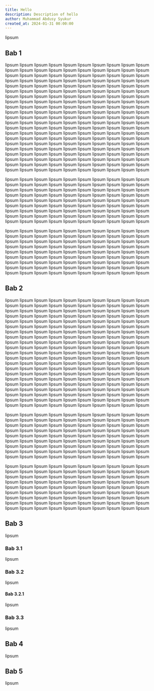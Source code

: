 ```yaml
---
title: Hello
description: Description of hello
author: Muhammad Abdusy Syukur
created_at: 2024-01-31 00:00:00
---
```


lipsum

## Bab 1

lipsum lipsum lipsum lipsum lipsum lipsum lipsum lipsum lipsum lipsum lipsum lipsum lipsum lipsum lipsum lipsum lipsum lipsum lipsum lipsum lipsum lipsum lipsum lipsum lipsum lipsum lipsum lipsum lipsum lipsum lipsum lipsum lipsum lipsum lipsum lipsum lipsum lipsum lipsum lipsum lipsum lipsum lipsum lipsum lipsum lipsum lipsum lipsum lipsum lipsum lipsum lipsum lipsum lipsum lipsum lipsum lipsum lipsum lipsum lipsum lipsum lipsum lipsum lipsum lipsum lipsum lipsum lipsum lipsum lipsum lipsum lipsum lipsum lipsum lipsum lipsum lipsum lipsum lipsum lipsum lipsum lipsum lipsum lipsum lipsum lipsum lipsum lipsum lipsum lipsum lipsum lipsum lipsum lipsum lipsum lipsum lipsum lipsum lipsum lipsum lipsum lipsum lipsum lipsum lipsum lipsum lipsum lipsum lipsum lipsum lipsum lipsum lipsum lipsum lipsum lipsum lipsum lipsum lipsum lipsum lipsum lipsum lipsum lipsum lipsum lipsum lipsum lipsum lipsum lipsum lipsum lipsum lipsum lipsum lipsum lipsum lipsum lipsum lipsum lipsum lipsum lipsum lipsum lipsum lipsum lipsum lipsum lipsum lipsum lipsum lipsum lipsum lipsum lipsum lipsum lipsum lipsum lipsum lipsum lipsum lipsum lipsum lipsum lipsum lipsum lipsum lipsum lipsum lipsum lipsum lipsum lipsum lipsum lipsum lipsum lipsum lipsum lipsum lipsum lipsum lipsum lipsum lipsum lipsum lipsum lipsum lipsum lipsum lipsum lipsum lipsum lipsum lipsum lipsum lipsum lipsum lipsum lipsum lipsum lipsum lipsum lipsum lipsum lipsum lipsum lipsum lipsum lipsum lipsum lipsum

lipsum lipsum lipsum lipsum lipsum lipsum lipsum lipsum lipsum lipsum lipsum lipsum lipsum lipsum lipsum lipsum lipsum lipsum lipsum lipsum lipsum lipsum lipsum lipsum lipsum lipsum lipsum lipsum lipsum lipsum lipsum lipsum lipsum lipsum lipsum lipsum lipsum lipsum lipsum lipsum lipsum lipsum lipsum lipsum lipsum lipsum lipsum lipsum lipsum lipsum lipsum lipsum lipsum lipsum lipsum lipsum lipsum lipsum lipsum lipsum lipsum lipsum lipsum lipsum lipsum lipsum lipsum lipsum lipsum lipsum lipsum lipsum lipsum lipsum lipsum lipsum lipsum lipsum lipsum lipsum lipsum lipsum lipsum lipsum lipsum lipsum lipsum lipsum lipsum lipsum

lipsum lipsum lipsum lipsum lipsum lipsum lipsum lipsum lipsum lipsum lipsum lipsum lipsum lipsum lipsum lipsum lipsum lipsum lipsum lipsum lipsum lipsum lipsum lipsum lipsum lipsum lipsum lipsum lipsum lipsum lipsum lipsum lipsum lipsum lipsum lipsum lipsum lipsum lipsum lipsum lipsum lipsum lipsum lipsum lipsum lipsum lipsum lipsum lipsum lipsum lipsum lipsum lipsum lipsum lipsum lipsum lipsum lipsum lipsum lipsum lipsum lipsum lipsum lipsum lipsum lipsum lipsum lipsum lipsum lipsum lipsum lipsum lipsum lipsum lipsum lipsum lipsum lipsum lipsum lipsum lipsum lipsum lipsum lipsum lipsum lipsum lipsum lipsum lipsum lipsum

## Bab 2

lipsum lipsum lipsum lipsum lipsum lipsum lipsum lipsum lipsum lipsum lipsum lipsum lipsum lipsum lipsum lipsum lipsum lipsum lipsum lipsum lipsum lipsum lipsum lipsum lipsum lipsum lipsum lipsum lipsum lipsum lipsum lipsum lipsum lipsum lipsum lipsum lipsum lipsum lipsum lipsum lipsum lipsum lipsum lipsum lipsum lipsum lipsum lipsum lipsum lipsum lipsum lipsum lipsum lipsum lipsum lipsum lipsum lipsum lipsum lipsum lipsum lipsum lipsum lipsum lipsum lipsum lipsum lipsum lipsum lipsum lipsum lipsum lipsum lipsum lipsum lipsum lipsum lipsum lipsum lipsum lipsum lipsum lipsum lipsum lipsum lipsum lipsum lipsum lipsum lipsum lipsum lipsum lipsum lipsum lipsum lipsum lipsum lipsum lipsum lipsum lipsum lipsum lipsum lipsum lipsum lipsum lipsum lipsum lipsum lipsum lipsum lipsum lipsum lipsum lipsum lipsum lipsum lipsum lipsum lipsum lipsum lipsum lipsum lipsum lipsum lipsum lipsum lipsum lipsum lipsum lipsum lipsum lipsum lipsum lipsum lipsum lipsum lipsum lipsum lipsum lipsum lipsum lipsum lipsum lipsum lipsum lipsum lipsum lipsum lipsum lipsum lipsum lipsum lipsum lipsum lipsum lipsum lipsum lipsum lipsum lipsum lipsum lipsum lipsum lipsum lipsum lipsum lipsum lipsum lipsum lipsum lipsum lipsum lipsum lipsum lipsum lipsum lipsum lipsum lipsum lipsum lipsum lipsum lipsum lipsum lipsum lipsum lipsum lipsum lipsum lipsum lipsum lipsum lipsum lipsum lipsum lipsum lipsum lipsum lipsum lipsum lipsum lipsum lipsum lipsum lipsum lipsum lipsum lipsum lipsum

<!--more-->

lipsum lipsum lipsum lipsum lipsum lipsum lipsum lipsum lipsum lipsum lipsum lipsum lipsum lipsum lipsum lipsum lipsum lipsum lipsum lipsum lipsum lipsum lipsum lipsum lipsum lipsum lipsum lipsum lipsum lipsum lipsum lipsum lipsum lipsum lipsum lipsum lipsum lipsum lipsum lipsum lipsum lipsum lipsum lipsum lipsum lipsum lipsum lipsum lipsum lipsum lipsum lipsum lipsum lipsum lipsum lipsum lipsum lipsum lipsum lipsum lipsum lipsum lipsum lipsum lipsum lipsum lipsum lipsum lipsum lipsum lipsum lipsum lipsum lipsum lipsum lipsum lipsum lipsum lipsum lipsum lipsum lipsum lipsum lipsum lipsum lipsum lipsum lipsum lipsum lipsum

lipsum lipsum lipsum lipsum lipsum lipsum lipsum lipsum lipsum lipsum lipsum lipsum lipsum lipsum lipsum lipsum lipsum lipsum lipsum lipsum lipsum lipsum lipsum lipsum lipsum lipsum lipsum lipsum lipsum lipsum lipsum lipsum lipsum lipsum lipsum lipsum lipsum lipsum lipsum lipsum lipsum lipsum lipsum lipsum lipsum lipsum lipsum lipsum lipsum lipsum lipsum lipsum lipsum lipsum lipsum lipsum lipsum lipsum lipsum lipsum lipsum lipsum lipsum lipsum lipsum lipsum lipsum lipsum lipsum lipsum lipsum lipsum lipsum lipsum lipsum lipsum lipsum lipsum lipsum lipsum lipsum lipsum lipsum lipsum lipsum lipsum lipsum lipsum lipsum lipsum

## Bab 3

lipsum

### Bab 3.1

lipsum

### Bab 3.2

lipsum

#### Bab 3.2.1

lipsum

### Bab 3.3

lipsum

## Bab 4

lipsum

## Bab 5

lipsum
